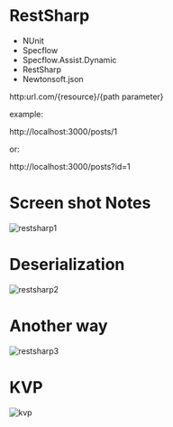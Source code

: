 # RestSharp

- NUnit
- Specflow
- Specflow.Assist.Dynamic
- RestSharp
- Newtonsoft.json

http:url.com/{resource}/{path parameter}

example:

http://localhost:3000/posts/1

or:

http://localhost:3000/posts?id=1

# Screen shot Notes
![restsharp1](https://user-images.githubusercontent.com/39177018/52456617-8e22b600-2b23-11e9-99f2-22f19d6fee65.PNG)

# Deserialization
![restsharp2](https://user-images.githubusercontent.com/39177018/52456636-a8f52a80-2b23-11e9-8f48-d7c7b7c4f86b.PNG)

# Another way
![restsharp3](https://user-images.githubusercontent.com/39177018/52456726-202abe80-2b24-11e9-89c5-18ee8be79401.PNG)

# KVP

![kvp](https://user-images.githubusercontent.com/39177018/52456817-aba44f80-2b24-11e9-9e46-6ecef996e1d1.PNG)
